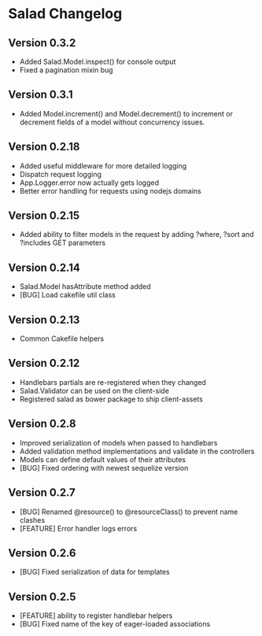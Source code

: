 # Salad Changelog

## Version 0.3.2
* Added Salad.Model.inspect() for console output
* Fixed a pagination mixin bug

## Version 0.3.1
* Added Model.increment() and Model.decrement() to increment or decrement fields
  of a model without concurrency issues.

## Version 0.2.18
* Added useful middleware for more detailed logging
* Dispatch request logging
* App.Logger.error now actually gets logged
* Better error handling for requests using nodejs domains

## Version 0.2.15
* Added ability to filter models in the request by adding ?where, ?sort
  and ?includes GET parameters

## Version 0.2.14
* Salad.Model hasAttribute method added
* [BUG] Load cakefile util class

## Version 0.2.13
* Common Cakefile helpers

## Version 0.2.12
* Handlebars partials are re-registered when they changed
* Salad.Validator can be used on the client-side
* Registered salad as bower package to ship client-assets

## Version 0.2.8
* Improved serialization of models when passed to handlebars
* Added validation method implementations and validate in the controllers
* Models can define default values of their attributes
* [BUG] Fixed ordering with newest sequelize version

## Version 0.2.7
* [BUG] Renamed @resource() to @resourceClass() to prevent name clashes
* [FEATURE] Error handler logs errors

## Version 0.2.6
* [BUG] Fixed serialization of data for templates

## Version 0.2.5
* [FEATURE] ability to register handlebar helpers
* [BUG] Fixed name of the key of eager-loaded associations
